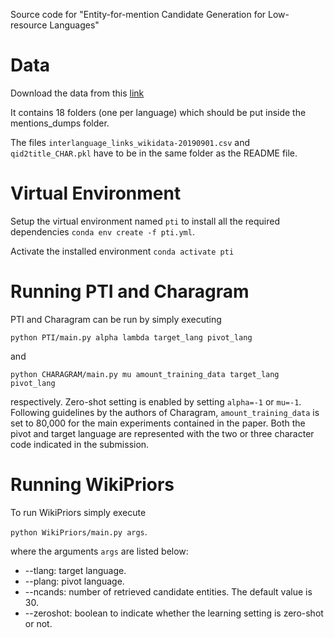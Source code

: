 Source code for "Entity-for-mention Candidate Generation for Low-resource Languages"

# Data

Download the data from this [link](https://doi.org/10.5281/zenodo.3953649)

It contains 18 folders (one per language) which should be put inside the mentions_dumps folder.

The files `interlanguage_links_wikidata-20190901.csv` and `qid2title_CHAR.pkl` have to be in the same folder as the README file.

# Virtual Environment

Setup the virtual environment named `pti` to install all the required dependencies `conda env create -f pti.yml`.

Activate the installed environment `conda activate pti`

# Running PTI and Charagram

PTI and Charagram can be run by simply executing 

`python PTI/main.py alpha lambda target_lang pivot_lang`

and

`python CHARAGRAM/main.py mu amount_training_data target_lang pivot_lang`

respectively. Zero-shot setting is enabled by setting `alpha=-1` or `mu=-1`. Following guidelines by the authors of Charagram, `amount_training_data` is set to 80,000 for the main experiments contained in the paper. Both the pivot and target language are represented with the two or three character code indicated in the submission.

# Running WikiPriors

To run WikiPriors simply execute

`python WikiPriors/main.py args`.

where the arguments `args` are listed below:

- --tlang: target language.
- --plang: pivot language.
- --ncands: number of retrieved candidate entities. The default value is 30.
- --zeroshot: boolean to indicate whether the learning setting is zero-shot or not.
